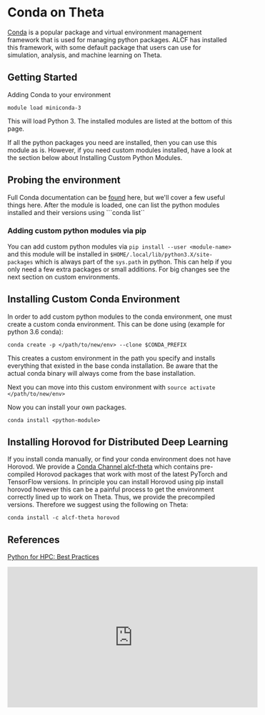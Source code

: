 # Conda on Theta
[Conda](https://conda.io/docs/) is a popular package and virtual environment management framework that is used for managing python packages. ALCF has installed this framework, with some default package that users can use for simulation, analysis, and machine learning on Theta.

## Getting Started
Adding Conda to your environment

```
module load miniconda-3
```

This will load Python 3. The installed modules are listed at the bottom of this page.

If all the python packages you need are installed, then you can use this module as is. However, if you need custom modules installed, have a look at the section below about Installing Custom Python Modules.

## Probing the environment
Full Conda documentation can be [found](https://conda.io/docs/user-guide/getting-started.html) here, but we'll cover a few useful things here. After the module is loaded, one can list the python modules installed and their versions using ```conda list``

### Adding custom python modules via pip
You can add custom python modules via `pip install --user <module-name>` and this module will be installed in `$HOME/.local/lib/python3.X/site-packages` which is always part of the `sys.path` in python. This can help if you only need a few extra packages or small additions. For big changes see the next section on custom environments.

## Installing Custom Conda Environment
In order to add custom python modules to the conda environment, one must create a custom conda environment. This can be done using (example for python 3.6 conda):

```
conda create -p </path/to/new/env> --clone $CONDA_PREFIX
```

This creates a custom environment in the path you specify and installs everything that existed in the base conda installation. Be aware that the actual conda binary will always come from the base installation.

Next you can move into this custom environment with `source activate </path/to/new/env>`

Now you can install your own packages.

```
conda install <python-module>
```

## Installing Horovod for Distributed Deep Learning
If you install conda manually, or find your conda environment does not have Horovod. We provide a [Conda Channel alcf-theta](https://anaconda.org/alcf-theta) which contains pre-compiled Horovod packages that work with most of the latest PyTorch and TensorFlow versions. In principle you can install Horovod using pip install horovod however this can be a painful process to get the environment correctly lined up to work on Theta. Thus, we provide the precompiled versions. Therefore we suggest using the following on Theta:

```
conda install -c alcf-theta horovod
```


## References
[Python for HPC: Best Practices](https://www.alcf.anl.gov/support-center/training-assets/python-hpc-best-practices)

<iframe width="560" height="315" src="https://www.youtube.com/embed/Dt8-wKLFCRw" title="YouTube video player" frameborder="0" allow="accelerometer; autoplay; clipboard-write; encrypted-media; gyroscope; picture-in-picture" allowfullscreen></iframe>




